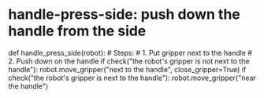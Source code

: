 # handle-press-side: push down the handle from the side
def handle_press_side(robot):
    # Steps:
    #  1. Put gripper next to the handle
    #  2. Push down on the handle
    if check("the robot's gripper is not next to the handle"):
        robot.move_gripper("next to the handle", close_gripper=True)
    if check("the robot's gripper is next to the handle"):
        robot.move_gripper("near the handle")